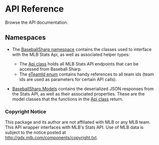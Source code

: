 # API Reference
Browse the API documentation. 

## Namespaces

- The [BaseballSharp namespace](https://markjames.dev/Baseball-Sharp/api/BaseballSharp.html) contains the classes used to interface with the MLB Stats Api, as well as associated helper types:
    - The [Api class](https://markjames.dev/Baseball-Sharp/api/BaseballSharp.Api.html) holds all MLB Stats API endpoints that can be accessed from Baseball Sharp.
    - The [eTeamId enum](https://markjames.dev/Baseball-Sharp/api/BaseballSharp.eTeamId.html) contains handy references to all team ids (team ids are used as parameters for certain API calls).

- [BaseballSharp.Models](https://markjames.dev/Baseball-Sharp/api/BaseballSharp.Models.html) contains the deserialized JSON responses from the Stats API, as well as their associated properties. These are the model classes that the functions in the [Api class](https://markjames.dev/Baseball-Sharp/api/BaseballSharp.Api.html) return.

### Copyright Notice
This package and its author are not affiliated with MLB or any MLB team. This API wrapper interfaces with MLB's Stats API. Use of MLB data is subject to the notice posted at http://gdx.mlb.com/components/copyright.txt.